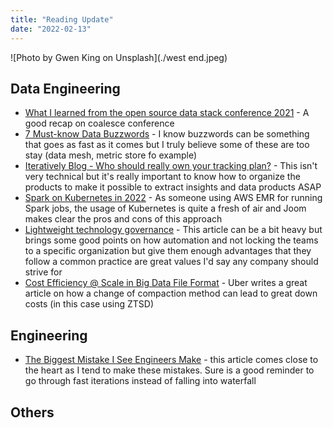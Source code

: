 ```yaml
---
title: "Reading Update"
date: "2022-02-13"
---
```


![Photo by Gwen King on Unsplash](./west end.jpeg)

## Data Engineering

- [What I learned from the open source data stack conference 2021](https://jameskle.com/writes/open-source-data-stack-2021) - A good recap on coalesce conference
- [7 Must-know Data Buzzwords](https://kyligence.io/blog/7-must-know-data-buzzwords/) - I know buzzwords can be something that goes as fast as it comes but I truly believe some of these are too stay (data mesh, metric store fo example)
- [Iteratively Blog - Who should really own your tracking plan?](https://iterative.ly/blog/tracking-plan-ownership) - This isn't very technical but it's really important to know how to organize the products to make it possible to extract insights and data products ASAP
- [Spark on Kubernetes in 2022](https://medium.com/@vladimir.prus/spark-on-kubernetes-in-2022-32458999e831) - As someone using AWS EMR for running Spark jobs, the usage of Kubernetes is quite a fresh of air and Joom makes clear the pros and cons of this approach
- [Lightweight technology governance](https://www.thoughtworks.com/insights/articles/lightweight-technology-governance) - This article can be a bit heavy but brings some good points on how automation and not locking the teams to a specific organization but give them enough advantages that they follow a common practice are great values I'd say any company should strive for
- [Cost Efficiency @ Scale in Big Data File Format](https://eng.uber.com/cost-efficiency-big-data/) - Uber writes a great article on how a change of compaction method can lead to great down costs (in this case using ZTSD)

## Engineering

- [The Biggest Mistake I See Engineers Make](https://www.thezbook.com/the-biggest-mistake-i-see-engineers-make-2/) - this article comes close to the heart as I tend to make these mistakes. Sure is a good reminder to go through fast iterations instead of falling into waterfall

## Others
